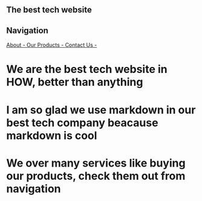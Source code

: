 ## The best tech website

## Navigation

[About - ](./about.md)
[Our Products - ](./product.md)
[Contact Us - ](./contact.md)

# We are the best tech website in HOW, better than anything

# I am so glad we use markdown in our best tech company beacause markdown is cool

# We over many services like buying our products, check them out from navigation
